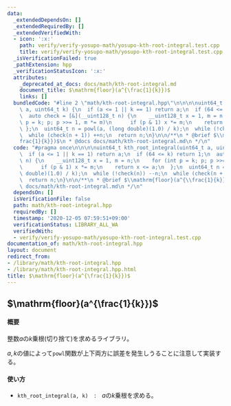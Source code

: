 ```yaml
---
data:
  _extendedDependsOn: []
  _extendedRequiredBy: []
  _extendedVerifiedWith:
  - icon: ':x:'
    path: verify/verify-yosupo-math/yosupo-kth-root-integral.test.cpp
    title: verify/verify-yosupo-math/yosupo-kth-root-integral.test.cpp
  _isVerificationFailed: true
  _pathExtension: hpp
  _verificationStatusIcon: ':x:'
  attributes:
    _deprecated_at_docs: docs/math/kth-root-integral.md
    document_title: $\mathrm{floor}(a^{\frac{1}{k}})$
    links: []
  bundledCode: "#line 2 \"math/kth-root-integral.hpp\"\n\n\n\nuint64_t kth_root_integral(uint64_t\
    \ a, uint64_t k) {\n  if (a <= 1 || k == 1) return a;\n  if (64 <= k) return 1;\n\
    \  auto check = [&](__uint128_t n) {\n    __uint128_t x = 1, m = n;\n    for (int\
    \ p = k; p; p >>= 1, m *= m)\n      if (p & 1) x *= m;\n    return x <= a;\n \
    \ };\n  uint64_t n = powl(a, (long double)(1.0) / k);\n  while (!check(n)) --n;\n\
    \  while (check(n + 1)) ++n;\n  return n;\n}\n\n/**\n * @brief $\\mathrm{floor}(a^{\\\
    frac{1}{k}})$\n * @docs docs/math/kth-root-integral.md\n */\n"
  code: "#pragma once\n\n\n\nuint64_t kth_root_integral(uint64_t a, uint64_t k) {\n\
    \  if (a <= 1 || k == 1) return a;\n  if (64 <= k) return 1;\n  auto check = [&](__uint128_t\
    \ n) {\n    __uint128_t x = 1, m = n;\n    for (int p = k; p; p >>= 1, m *= m)\n\
    \      if (p & 1) x *= m;\n    return x <= a;\n  };\n  uint64_t n = powl(a, (long\
    \ double)(1.0) / k);\n  while (!check(n)) --n;\n  while (check(n + 1)) ++n;\n\
    \  return n;\n}\n\n/**\n * @brief $\\mathrm{floor}(a^{\\frac{1}{k}})$\n * @docs\
    \ docs/math/kth-root-integral.md\n */\n"
  dependsOn: []
  isVerificationFile: false
  path: math/kth-root-integral.hpp
  requiredBy: []
  timestamp: '2020-12-05 07:59:51+09:00'
  verificationStatus: LIBRARY_ALL_WA
  verifiedWith:
  - verify/verify-yosupo-math/yosupo-kth-root-integral.test.cpp
documentation_of: math/kth-root-integral.hpp
layout: document
redirect_from:
- /library/math/kth-root-integral.hpp
- /library/math/kth-root-integral.hpp.html
title: $\mathrm{floor}(a^{\frac{1}{k}})$
---
```

## $\mathrm{floor}(a^{\frac{1}{k}})$

#### 概要

整数$a$の$k$乗根(切り捨て)を求めるライブラリ。

$a,k$の値によって`powl`関数が上下両方に誤差を発生しうることに注意して実装する。

#### 使い方

- `kth_root_integral(a, k)`　:　$a$の$k$乗根を求める。
